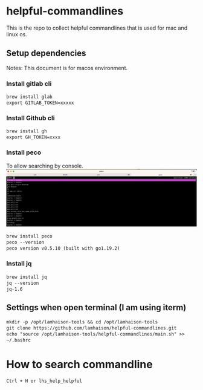 # helpful-commandlines
This is the repo to collect helpful commandlines that is used for mac and linux os.


## Setup dependencies
Notes: This document is for macos environment.

### Install gitlab cli
```
brew install glab
export GITLAB_TOKEN=xxxxx
```

### Install Github cli
```
brew install gh
export GH_TOKEN=xxxx
```

### Install peco
To allow searching by console.
![image](./images/peco_history_menu.png)

```
brew install peco
peco --version
peco version v0.5.10 (built with go1.19.2)
```

### Install jq
```
brew install jq
jq --version
jq-1.6
```

## Settings when open terminal (I am using iterm)
```
mkdir -p /opt/lamhaison-tools && cd /opt/lamhaison-tools
git clone https://github.com/lamhaison/helpful-commandlines.git
echo "source /opt/lamhaison-tools/helpful-commandlines/main.sh" >> ~/.bashrc
```

# How to search commandline
```
Ctrl + H or lhs_help_helpful
```

